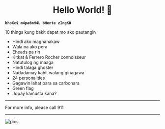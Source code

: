 <h1 align="center">Hello World! 🥂</h1>

**`bhoXc$ m4pa6mH4L bHente zIngK0`**

<p>10 things kung bakit dapat mo ako pautangin</p>

<ul>
  <li>Hindi ako magnanakaw</li>
  <li>Wala na ako pera</li>
  <li>Eheads pa rin</li>
  <li>Kitkat & Ferrero Rocher connoisseur</li>
  <li>Natutulog ng maaga</li>
  <li>Hindi talaga ghoster</li>
  <li>Nadadamay kahit walang ginagawa</li>
  <li>24 personalities</li>
  <li>Gagawin lahat para sa carbonara</li>
  <li>Green flag</li>
  <li>Jopay kamusta kana?</li>
</ul>

<hr>

<p>For more info, please call 911</p>

---
![pics](https://i.pinimg.com/564x/34/e5/2b/34e52b68c61061e4705f2dc4171cf140.jpg)
